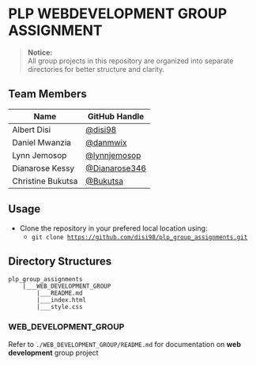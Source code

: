 # PLP WEBDEVELOPMENT GROUP ASSIGNMENT

> **Notice:**  
> All group projects in this repository are organized into separate directories for better structure and clarity.

## Team Members
| Name              | GitHub Handle                        |
|-------------------|--------------------------------------|
| Albert Disi       | [@disi98](https://github.com/disi98)|
| Daniel Mwanzia    | [@danmwix](https://github.com/danmwix)|
| Lynn Jemosop      | [@lynnjemosop](https://github.com/lynnjemosop)|
| Dianarose Kessy   | [@Dianarose346](https://github.com/Dianarose346)|
| Christine Bukutsa | [@Bukutsa](https://github.com/bukutsa)|


## Usage
- Clone the repository in your prefered local location using:
    - <code>git clone https://github.com/disi98/plp_group_assignments.git</code>


## Directory Structures
    plp_group_assignments
        |___WEB_DEVELOPMENT_GROUP
            |___README.md
            |___index.html
            |___style.css

### WEB_DEVELOPMENT_GROUP
Refer to <code>./WEB_DEVELOPMENT_GROUP/README.md</code> for documentation on **web development** group project